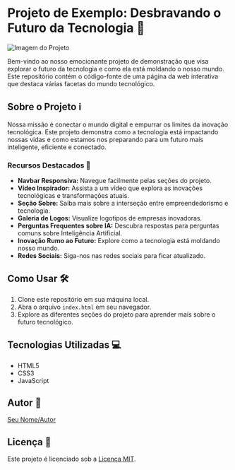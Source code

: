 # Projeto de Exemplo: Desbravando o Futuro da Tecnologia 🚀

![Imagem do Projeto](![template](https://github.com/paulo-santos360/onepage-tec/assets/102436341/39532b7c-ab3f-49d0-9e2a-c5bd57b4da41)
)

Bem-vindo ao nosso emocionante projeto de demonstração que visa explorar o futuro da tecnologia e como ela está moldando o nosso mundo. Este repositório contém o código-fonte de uma página da web interativa que destaca várias facetas do mundo tecnológico.

## Sobre o Projeto ℹ️

Nossa missão é conectar o mundo digital e empurrar os limites da inovação tecnológica. Este projeto demonstra como a tecnologia está impactando nossas vidas e como estamos nos preparando para um futuro mais inteligente, eficiente e conectado.

### Recursos Destacados 🌟

- **Navbar Responsiva:** Navegue facilmente pelas seções do projeto.
- **Vídeo Inspirador:** Assista a um vídeo que explora as inovações tecnológicas e transformações atuais.
- **Seção Sobre:** Saiba mais sobre a interseção entre empreendedorismo e tecnologia.
- **Galeria de Logos:** Visualize logotipos de empresas inovadoras.
- **Perguntas Frequentes sobre IA:** Descubra respostas para perguntas comuns sobre Inteligência Artificial.
- **Inovação Rumo ao Futuro:** Explore como a tecnologia está moldando nosso mundo.
- **Redes Sociais:** Siga-nos nas redes sociais para ficar atualizado.

## Como Usar 🛠️

1. Clone este repositório em sua máquina local.
2. Abra o arquivo `index.html` em seu navegador.
3. Explore as diferentes seções do projeto para aprender mais sobre o futuro tecnológico.

## Tecnologias Utilizadas 💻

- HTML5
- CSS3
- JavaScript

## Autor 👤

[Seu Nome/Autor](https://github.com/seu-nome)

## Licença 📝

Este projeto é licenciado sob a [Licença MIT](LICENSE).
